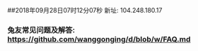 ##2018年09月28日07时12分07秒 新址: 104.248.180.17
### 兔友常见问题及解答: https://github.com/wanggonging/d/blob/w/FAQ.md
